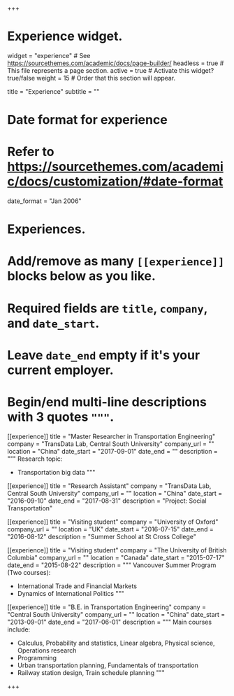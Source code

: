 +++
# Experience widget.
widget = "experience"  # See https://sourcethemes.com/academic/docs/page-builder/
headless = true  # This file represents a page section.
active = true  # Activate this widget? true/false
weight = 15  # Order that this section will appear.

title = "Experience"
subtitle = ""

# Date format for experience
#   Refer to https://sourcethemes.com/academic/docs/customization/#date-format
date_format = "Jan 2006"

# Experiences.
#   Add/remove as many `[[experience]]` blocks below as you like.
#   Required fields are `title`, `company`, and `date_start`.
#   Leave `date_end` empty if it's your current employer.
#   Begin/end multi-line descriptions with 3 quotes `"""`.
[[experience]]
  title = "Master Researcher in Transportation Engineering"
  company = "TransData Lab, Central South University"
  company_url = ""
  location = "China"
  date_start = "2017-09-01"
  date_end = ""
  description = """
  Research topic:
  
  * Transportation big data
  """

[[experience]]
  title = "Research Assistant"
  company = "TransData Lab, Central South University"
  company_url = ""
  location = "China"
  date_start = "2016-09-10"
  date_end = "2017-08-31"
  description = "Project: Social Transportation"

[[experience]]
  title = "Visiting student"
  company = "University of Oxford"
  company_url = ""
  location = "UK"
  date_start = "2016-07-15"
  date_end = "2016-08-12"
  description = "Summer School at St Cross College"

[[experience]]
  title = "Visiting student"
  company = "The University of British Columbia"
  company_url = ""
  location = "Canada"
  date_start = "2015-07-17"
  date_end = "2015-08-22"
  description = """
  Vancouver Summer Program (Two courses):
  
  * International Trade and Financial Markets
  * Dynamics of International Politics
  """

[[experience]]
  title = "B.E. in Transportation Engineering"
  company = "Central South University"
  company_url = ""
  location = "China"
  date_start = "2013-09-01"
  date_end = "2017-06-01"
  description = """
  Main courses include:
  
  * Calculus, Probability and statistics, Linear algebra, Physical science, Operations research
  * Programming
  * Urban transportation planning, Fundamentals of transportation
  * Railway station design, Train schedule planning
  """

+++
